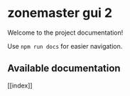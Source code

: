# zonemaster gui 2

Welcome to the project documentation!

Use `npm run docs` for easier navigation.

## Available documentation

[[index]]
